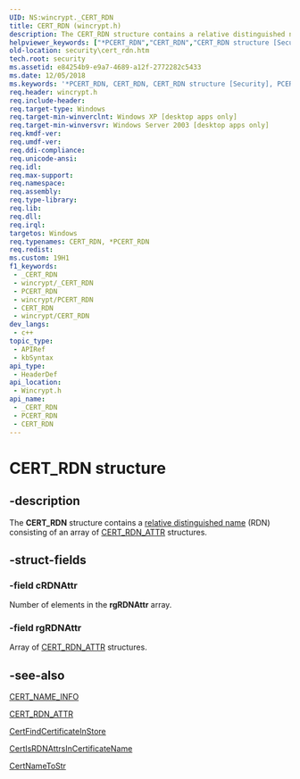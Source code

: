 ```yaml
---
UID: NS:wincrypt._CERT_RDN
title: CERT_RDN (wincrypt.h)
description: The CERT_RDN structure contains a relative distinguished name (RDN) consisting of an array of CERT_RDN_ATTR structures.
helpviewer_keywords: ["*PCERT_RDN","CERT_RDN","CERT_RDN structure [Security]","PCERT_RDN","PCERT_RDN structure pointer [Security]","_crypto2_cert_rdn","security.cert_rdn","wincrypt/CERT_RDN","wincrypt/PCERT_RDN"]
old-location: security\cert_rdn.htm
tech.root: security
ms.assetid: e84254b9-e9a7-4689-a12f-2772282c5433
ms.date: 12/05/2018
ms.keywords: '*PCERT_RDN, CERT_RDN, CERT_RDN structure [Security], PCERT_RDN, PCERT_RDN structure pointer [Security], _crypto2_cert_rdn, security.cert_rdn, wincrypt/CERT_RDN, wincrypt/PCERT_RDN'
req.header: wincrypt.h
req.include-header: 
req.target-type: Windows
req.target-min-winverclnt: Windows XP [desktop apps only]
req.target-min-winversvr: Windows Server 2003 [desktop apps only]
req.kmdf-ver: 
req.umdf-ver: 
req.ddi-compliance: 
req.unicode-ansi: 
req.idl: 
req.max-support: 
req.namespace: 
req.assembly: 
req.type-library: 
req.lib: 
req.dll: 
req.irql: 
targetos: Windows
req.typenames: CERT_RDN, *PCERT_RDN
req.redist: 
ms.custom: 19H1
f1_keywords:
 - _CERT_RDN
 - wincrypt/_CERT_RDN
 - PCERT_RDN
 - wincrypt/PCERT_RDN
 - CERT_RDN
 - wincrypt/CERT_RDN
dev_langs:
 - c++
topic_type:
 - APIRef
 - kbSyntax
api_type:
 - HeaderDef
api_location:
 - Wincrypt.h
api_name:
 - _CERT_RDN
 - PCERT_RDN
 - CERT_RDN
---
```


# CERT_RDN structure


## -description

The <b>CERT_RDN</b> structure contains a <a href="/windows/desktop/SecGloss/r-gly">relative distinguished name</a> (RDN) consisting of an array of 
<a href="/windows/desktop/api/wincrypt/ns-wincrypt-cert_rdn_attr">CERT_RDN_ATTR</a> structures.

## -struct-fields

### -field cRDNAttr

Number of elements in the <b>rgRDNAttr</b> array.

### -field rgRDNAttr

Array of 
<a href="/windows/desktop/api/wincrypt/ns-wincrypt-cert_rdn_attr">CERT_RDN_ATTR</a> structures.

## -see-also

<a href="/windows/desktop/api/wincrypt/ns-wincrypt-cert_name_info">CERT_NAME_INFO</a>



<a href="/windows/desktop/api/wincrypt/ns-wincrypt-cert_rdn_attr">CERT_RDN_ATTR</a>



<a href="/windows/desktop/api/wincrypt/nf-wincrypt-certfindcertificateinstore">CertFindCertificateInStore</a>



<a href="/windows/desktop/api/wincrypt/nf-wincrypt-certisrdnattrsincertificatename">CertIsRDNAttrsInCertificateName</a>



<a href="/windows/desktop/api/wincrypt/nf-wincrypt-certnametostra">CertNameToStr</a>

